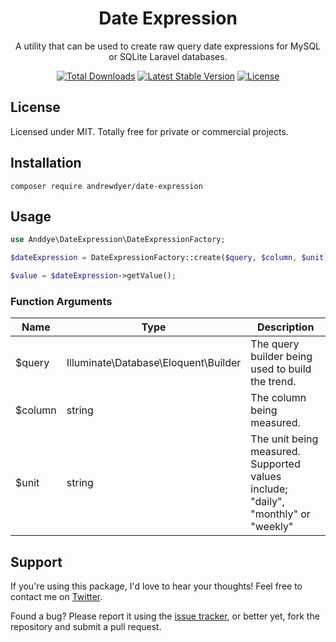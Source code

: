 <h1 align="center">Date Expression</h1>

<p align="center">A utility that can be used to create raw query date expressions for MySQL or SQLite Laravel databases.</p>

<p align="center">
    <a href="https://packagist.org/packages/andrewdyer/date-expression"><img src="https://poser.pugx.org/andrewdyer/date-expression/downloads?style=for-the-badge" alt="Total Downloads"></a>
    <a href="https://packagist.org/packages/andrewdyer/date-expression"><img src="https://poser.pugx.org/andrewdyer/date-expression/v?style=for-the-badge" alt="Latest Stable Version"></a>
    <a href="https://packagist.org/packages/andrewdyer/date-expression"><img src="https://poser.pugx.org/andrewdyer/date-expression/license?style=for-the-badge" alt="License"></a>
</p>

## License
Licensed under MIT. Totally free for private or commercial projects.

## Installation
```text
composer require andrewdyer/date-expression
```

## Usage
```php
use Anddye\DateExpression\DateExpressionFactory;

$dateExpression = DateExpressionFactory::create($query, $column, $unit);

$value = $dateExpression->getValue();
```
### Function Arguments
| Name    | Type                                 | Description                                                                       |
|---------|--------------------------------------|-----------------------------------------------------------------------------------|
| $query  | Illuminate\Database\Eloquent\Builder | The query builder being used to build the trend.                                  |
| $column | string                               | The column being measured.                                                        |
| $unit   | string                               | The unit being measured. Supported values include; "daily", "monthly" or "weekly" |

## Support
If you're using this package, I'd love to hear your thoughts! Feel free to contact me on [Twitter](https://twitter.com/andyer92).

Found a bug? Please report it using the [issue tracker](https://github.com/andrewdyer/date-expression/issues), or better yet, fork the repository and submit a pull request.